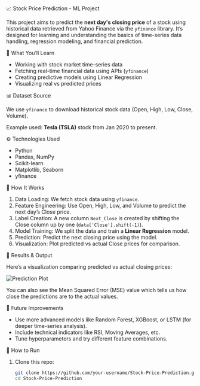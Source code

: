 📈 Stock Price Prediction - ML Project

This project aims to predict the **next day's closing price** of a stock using historical data retrieved from Yahoo Finance via the `yfinance` library. It’s designed for learning and understanding the basics of time-series data handling, regression modeling, and financial prediction.

🧠 What You’ll Learn

- Working with stock market time-series data
- Fetching real-time financial data using APIs (`yfinance`)
- Creating predictive models using Linear Regression
- Visualizing real vs predicted prices


📊 Dataset Source

We use `yfinance` to download historical stock data (Open, High, Low, Close, Volume).

Example used: **Tesla (TSLA)** stock from Jan 2020 to present.

⚙️ Technologies Used

- Python
- Pandas, NumPy
- Scikit-learn
- Matplotlib, Seaborn
- yfinance

📌 How It Works

1. Data Loading: We fetch stock data using `yfinance`.
2. Feature Engineering: Use Open, High, Low, and Volume to predict the next day’s Close price.
3. Label Creation: A new column `Next_Close` is created by shifting the Close column up by one (`data['Close'].shift(-1)`).
4. Model Training: We split the data and train a **Linear Regression** model.
5. Prediction: Predict the next closing price using the model.
6. Visualization: Plot predicted vs actual Close prices for comparison.

🧪 Results & Output

Here’s a visualization comparing predicted vs actual closing prices:

![Prediction Plot](images/prediction_plot.png)

You can also see the Mean Squared Error (MSE) value which tells us how close the predictions are to the actual values.

🔁 Future Improvements

- Use more advanced models like Random Forest, XGBoost, or LSTM (for deeper time-series analysis).
- Include technical indicators like RSI, Moving Averages, etc.
- Tune hyperparameters and try different feature combinations.

🚀 How to Run

1. Clone this repo:
   ```bash
   git clone https://github.com/your-username/Stock-Price-Prediction.git
   cd Stock-Price-Prediction

